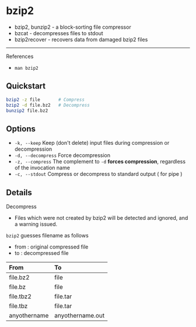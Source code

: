 # bzip2

- bzip2, bunzip2 - a block-sorting file compressor
- bzcat - decompresses files to stdout
- bzip2recover - recovers data from damaged bzip2 files

---

References

- `man bzip2`

## Quickstart

```bash
bzip2 -z file       # Compress
bzip2 -d file.bz2   # Decompress
bunzip2 file.bz2
```

## Options

- `-k, --keep` Keep (don't delete) input files during compression or decompression
- `-d, --decompress` Force decompression
- `-z, --compress` The complement to `-d` **forces compression**, regardless of the invocation name
- `-c, --stdout` Compress or decompress to standard output ( for pipe )

## Details

Decompress

- Files which were not created by bzip2 will be detected and ignored, and a warning issued.

`bzip2` guesses filename as follows

- from : original compressed file
- to : decompressed file

|From|To|
|:-|:-|
|file.bz2|file|
|file.bz|file|
|file.tbz2|file.tar|
|file.tbz|file.tar|
|anyothername|anyothername.out|
